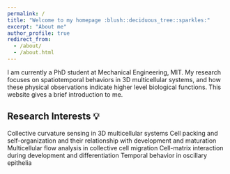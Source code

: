 ```yaml
---
permalink: /
title: "Welcome to my homepage :blush::deciduous_tree::sparkles:"
excerpt: "About me"
author_profile: true
redirect_from: 
  - /about/
  - /about.html
---
```


I am currently a PhD student at Mechanical Engineering, MIT. My research focuses on spatiotemporal behaviors in 3D multicellular systems, and how these physical observations indicate higher level biological functions. This website gives a brief introduction to me.



Research Interests :bulb:
----
Collective curvature sensing in 3D multicellular systems
Cell packing and self-organization and their relationship with development and maturation
Multicellular flow analysis in collective cell migration
Cell-matrix interaction during development and differentiation
Temporal behavior in oscillary epithelia




